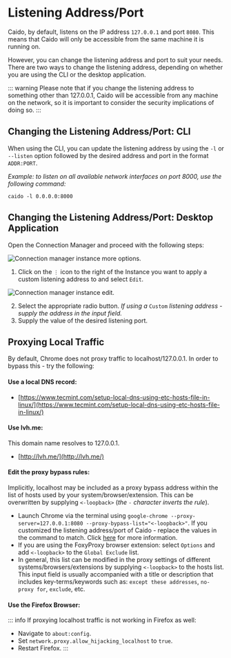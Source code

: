 # Listening Address/Port

Caido, by default, listens on the IP address `127.0.0.1` and port `8080`. This means that Caido will only be accessible from the same machine it is running on.

However, you can change the listening address and port to suit your needs. There are two ways to change the listening address, depending on whether you are using the CLI or the desktop application.

::: warning
Please note that if you change the listening address to something other than 127.0.0.1, Caido will be accessible from any machine on the network, so it is important to consider the security implications of doing so.
:::

## Changing the Listening Address/Port: CLI

When using the CLI, you can update the listening address by using the `-l` or `--listen` option followed by the desired address and port in the format `ADDR:PORT`.

_Example: to listen on all available network interfaces on port 8000, use the following command:_

```
caido -l 0.0.0.0:8000
```

## Changing the Listening Address/Port: Desktop Application

Open the Connection Manager and proceed with the following steps:

<img alt="Connection manager instance more options." src="/_images/connection_manager_instance_more_options.png" center/>

1. Click on the `⋮` icon to the right of the Instance you want to apply a custom listening address to and select `Edit`.

<img alt="Connection manager instance edit." src="/_images/connection_manager_instance_edit.png" center/>

2. Select the appropriate radio button. _If using a_ `Custom` _listening address - supply the address in the input field._
3. Supply the value of the desired listening port.

## Proxying Local Traffic

By default, Chrome does not proxy traffic to localhost/127.0.0.1. In order to bypass this - try the following:

#### Use a local DNS record:

- [https://www.tecmint.com/setup-local-dns-using-etc-hosts-file-in-linux/](https://www.tecmint.com/setup-local-dns-using-etc-hosts-file-in-linux/)

#### Use lvh.me:

This domain name resolves to 127.0.0.1.

- [http://lvh.me/](http://lvh.me/)

#### Edit the proxy bypass rules:

Implicitly, localhost may be included as a proxy bypass address within the list of hosts used by your system/browser/extension. This can be overwritten by supplying `<-loopback>` (_the `-` character inverts the rule_).

- Launch Chrome via the terminal using `google-chrome --proxy-server=127.0.0.1:8080 --proxy-bypass-list="<-loopback>"`. If you customized the listening address/port of Caido - replace the values in the command to match. Click [here](https://chromium.googlesource.com/chromium/src/+/HEAD/net/docs/proxy.md#Overriding-the-implicit-bypass-rules) for more information.
- If you are using the FoxyProxy browser extension: select `Options` and add `<-loopback>` to the `Global Exclude` list.
- In general, this list can be modified in the proxy settings of different systems/browsers/extensions by supplying `<-loopback>` to the hosts list. This input field is usually accompanied with a title or description that includes key-terms/keywords such as: `except these addresses`, `no-proxy for`, `exclude`, etc.

#### Use the Firefox Browser:

::: info
If proxying localhost traffic is not working in Firefox as well:

- Navigate to `about:config`.
- Set `network.proxy.allow_hijacking_localhost` to `true`.
- Restart Firefox.
:::
